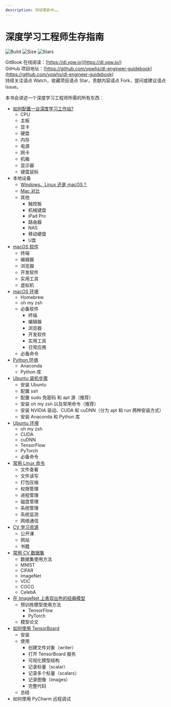 ```yaml
---
description: 持续更新中……
---
```


# 深度学习工程师生存指南

![Build](https://img.shields.io/travis/ypwhs/dl-engineer-guidebook.svg) ![Size](https://img.shields.io/github/repo-size/ypwhs/dl-engineer-guidebook.svg)  ![Stars](https://img.shields.io/github/stars/ypwhs/dl-engineer-guidebook.svg)

GitBook 在线阅读：[https://dl.ypw.io](https://dl.ypw.io/)  
GitHub 项目地址：[https://github.com/ypwhs/dl-engineer-guidebook](https://github.com/ypwhs/dl-engineer-guidebook)  
持续关注请点 Watch，收藏项目请点 Star，贡献内容请点 Fork，提问或建议请点 Issue。

本书会讲述一个深度学习工程师所需的所有东西：

* [如何配置一台深度学习工作站?](how-to-build-deep-learning-workstation.md)
    * CPU
    * 主板
    * 显卡
    * 硬盘
    * 内存
    * 电源
    * 网卡
    * 机箱
    * 显示器
    * 键盘鼠标
* 本地设备
    * [Windows、Linux 还是 macOS？](windows-linux-or-macos.md)
    * [Mac 对比](mac-compare.md)
    * 其他
        * 触控板
        * 机械键盘
        * iPad Pro
        * 路由器
        * NAS
        * 移动硬盘
        * U盘
* [macOS 软件](macos-software.md)
    * 终端
    * 编辑器
    * 浏览器
    * 开发软件
    * 实用工具
    * 虚拟机
* [macOS 环境](macos-environment.md)
    * Homebrew
    * oh my zsh
    * 必备软件
        * 终端
        * 编辑器
        * 浏览器
        * 开发软件
        * 实用工具
        * 日常应用
    * 必备命令
* [Python 环境](python-environment.md)
    * Anaconda
    * Python 库
* [Ubuntu 装机步骤](ubuntu-install-guide.md)
    * 安装 Ubuntu
    * 配置 ssh
    * 配置 sudo 免密码 和 apt 源（推荐）
    * 安装 oh my zsh 以及常用命令（推荐）
    * 安装 NVIDIA 驱动、CUDA 和 cuDNN（分为 apt 和 run 两种安装方式）
    * 安装 Anaconda 和 Python 库
* [Ubuntu 环境](ubuntu-environment.md)
    * oh my zsh
    * CUDA
    * cuDNN
    * TensorFlow
    * PyTorch
    * 必备命令
* [常用 Linux 命令](linux-command.md)
    * 文件查看
    * 文件读写
    * 打包压缩
    * 权限管理
    * 进程管理
    * 磁盘管理
    * 系统管理
    * 系统监测
    * 网络通信
* [CV 学习资源](cv-resources.md)
    * 公开课
    * 网站
    * 书籍
* [常用 CV 数据集](cv-dataset.md)
    * 数据集使用方法
    * MNIST
    * CIFAR
    * ImageNet
    * VOC
    * COCO
    * CelebA
* [在 ImageNet 上表现出色的经典模型](best-models-on-imagenet.md)
    * 预训练模型使用方法
        * TensorFlow
        * PyTorch
    * 模型论文
* [如何使用 TensorBoard](how-to-use-tensorboard.md)
    * 安装
    * 使用
        * 创建文件对象（writer）
        * 打开 TensorBoard 服务
        * 可视化模型结构
        * 记录标量（scalar）
        * 记录多个标量（scalars）
        * 记录图像（images）
        * 完整代码
    * 总结
* 如何使用 PyCharm 远程调试


